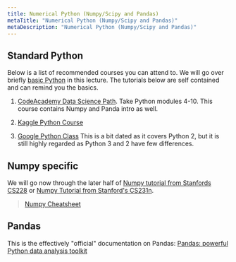 ```yaml
---
title: Numerical Python (Numpy/Scipy and Pandas)
metaTitle: "Numerical Python (Numpy/Scipy and Pandas)"
metaDescription: "Numerical Python (Numpy/Scipy and Pandas)"
---
```


## Standard Python
Below is a list of recommended courses you can attend to. We will go over briefly [basic Python](https://github.com/pantelis/cs228-material/tree/master/tutorials/python) in this lecture. The tutorials below are self contained and can remind you the basics. 

1. [CodeAcademy Data Science Path](https://www.codecademy.com/learn/paths/data-science). Take Python modules 4-10. This course contains Numpy and Panda intro as well. 

2. [Kaggle Python Course](https://www.kaggle.com/learn/python)

3. [Google Python Class](https://developers.google.com/edu/python/) This is a bit dated as it covers Python 2, but it is still highly regarded as Python 3 and 2 have few differences.

## Numpy specific
We will go now through the later half of [Numpy tutorial from Stanfords CS228](https://github.com/pantelis/cs228-material/tree/master/tutorials/python) or [Numpy Tutorial from Stanford's CS231n](http://cs231n.github.io/python-numpy-tutorial/).
> [Numpy Cheatsheet](https://www.dataquest.io/blog/large_files/numpy-cheat-sheet.pdf)

## Pandas
This is the effectively "official" documentation on Pandas: 
[Pandas: powerful Python data analysis toolkit](https://pandas.pydata.org/pandas-docs/stable/pandas.pdf)